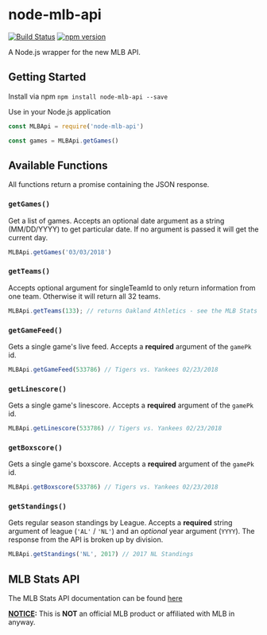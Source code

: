 # node-mlb-api
[![Build Status](https://travis-ci.org/erwstout/node-mlb-api.svg?branch=master)](https://travis-ci.org/erwstout/node-mlb-api)
[![npm version](https://badge.fury.io/js/node-mlb-api.svg)](https://badge.fury.io/js/node-mlb-api)

A Node.js wrapper for the new MLB API.

## Getting Started
Install via npm
`npm install node-mlb-api --save`

Use in your Node.js application
```js
const MLBApi = require('node-mlb-api')

const games = MLBApi.getGames()
```

## Available Functions
All functions return a promise containing the JSON response.

### `getGames()`
Get a list of games. Accepts an optional date argument as a string (MM/DD/YYYY)
to get particular date. If no argument is passed it will get the current day.

```js
MLBApi.getGames('03/03/2018')
```

### `getTeams()`
Accepts optional argument for singleTeamId to only return information from one team. Otherwise
it will return all 32 teams.

```js
MLBApi.getTeams(133); // returns Oakland Athletics - see the MLB Stats documentation for IDs
```

### `getGameFeed()`
Gets a single game's live feed. Accepts a **required** argument of the `gamePk` id.

```js
MLBApi.getGameFeed(533786) // Tigers vs. Yankees 02/23/2018
```

### `getLinescore()`
Gets a single game's linescore. Accepts a **required** argument of the `gamePk` id.

```js
MLBApi.getLinescore(533786) // Tigers vs. Yankees 02/23/2018
```

### `getBoxscore()`
Gets a single game's boxscore. Accepts a **required** argument of the `gamePk` id.

```js
MLBApi.getBoxscore(533786) // Tigers vs. Yankees 02/23/2018
```

### `getStandings()`
Gets regular season standings by League. Accepts a **required** string argument of league
(`'AL'` / `'NL'`) and an *optional* year argument (`YYYY`). The response from the API
is broken up by division.

```js
MLBApi.getStandings('NL', 2017) // 2017 NL Standings
```

## MLB Stats API
The MLB Stats API documentation can be found [here](http://statsapi.mlb.com/docs/)

**<u>NOTICE</u>:** This is **NOT** an official MLB product or affiliated with MLB in anyway.
